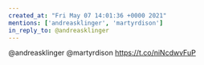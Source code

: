 ```yaml
---
created_at: "Fri May 07 14:01:36 +0000 2021"
mentions: ['andreasklinger', 'martyrdison']
in_reply_to: @andreasklinger
---
```


@andreasklinger @martyrdison https://t.co/niNcdwvFuP